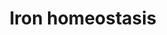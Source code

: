 ---
annotations:
- id: PW:0000590
  parent: regulatory pathway
  type: Pathway Ontology
  value: iron homeostasis pathway
authors:
- MartijnVanIersel
- Khanspers
- MaintBot
- Samuel Sklar
- Egonw
- Ddigles
- Mkutmon
- Eweitz
description: Iron is nessisary for all mammalian cells but is also toxic in excess.
  This pathway shows the regulation of iron between a cell and the blood stream.
last-edited: 2023-04-28
organisms:
- Mus musculus
redirect_from:
- /index.php/Pathway:WP1596
- /instance/WP1596
- /instance/WP1596_r126400
revision: r126400
schema-jsonld:
- '@context': https://schema.org/
  '@id': https://wikipathways.github.io/pathways/WP1596.html
  '@type': Dataset
  creator:
    '@type': Organization
    name: WikiPathways
  description: Iron is nessisary for all mammalian cells but is also toxic in excess.
    This pathway shows the regulation of iron between a cell and the blood stream.
  keywords:
  - Ferroportin
  - Fth1
  - Ftl1
  - Hfe
  - IL-1
  - IL-6
  - IL6R
  - Ireb2
  - Iron
  - Tnf
  - Transferrin
  - Trfr2
  - hemojuvelin
  - hepcidin
  - hepcidin-2
  license: CC0
  name: Iron homeostasis
seo: CreativeWork
title: Iron homeostasis
wpid: WP1596
---